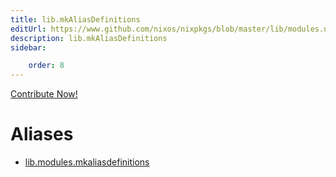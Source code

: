 ```yaml
---
title: lib.mkAliasDefinitions
editUrl: https://www.github.com/nixos/nixpkgs/blob/master/lib/modules.nix#L1071C37
description: lib.mkAliasDefinitions
sidebar:

    order: 8
---
```


<a href="https://www.github.com/nixos/nixpkgs/blob/master/lib/modules.nix#L1071C37">Contribute Now!</a>


# Aliases

- [lib.modules.mkaliasdefinitions](/nix-doc-comments/reference/lib/modules/lib-modules-mkaliasdefinitions)


